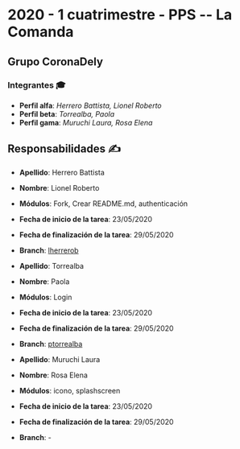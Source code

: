 # 2020 - 1 cuatrimestre - PPS -- La Comanda

## Grupo CoronaDely

### Integrantes :mortar_board:

* **Perfil alfa**: *Herrero Battista, Lionel Roberto*
* **Perfil beta**: *Torrealba, Paola*
* **Perfil gama**: *Muruchi Laura, Rosa Elena*

## Responsabilidades :writing_hand:

* **Apellido**: Herrero Battista
* **Nombre**: Lionel Roberto
* **Módulos**: Fork, Crear README.md, authenticación
* **Fecha de inicio de la tarea**: 23/05/2020
* **Fecha de finalización de la tarea**: 29/05/2020
* **Branch**: [lherrerob](https://github.com/lionelherrerobattista/2020_TP_PPS_Comanda_1_cuatri/tree/lherrerob)

* **Apellido**: Torrealba
* **Nombre**: Paola
* **Módulos**: Login
* **Fecha de inicio de la tarea**: 23/05/2020
* **Fecha de finalización de la tarea**: 29/05/2020
* **Branch**: [ptorrealba](https://github.com/lionelherrerobattista/2020_TP_PPS_Comanda_1_cuatri/tree/ptorrealba)

* **Apellido**: Muruchi Laura
* **Nombre**: Rosa Elena
* **Módulos**: icono, splashscreen
* **Fecha de inicio de la tarea**: 23/05/2020
* **Fecha de finalización de la tarea**: 29/05/2020
* **Branch**: -
